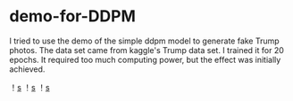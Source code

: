 # demo-for-DDPM

I tried to use the demo of the simple ddpm model to generate fake Trump photos. The data set came from kaggle's Trump data set. I trained it for 20 epochs. It required too much computing power, but the effect was initially achieved.

！[s](https://github.com/Songyu8/demo-for-DDPM/blob/master/trump.jpg)
！[s](https://github.com/Songyu8/demo-for-DDPM/blob/master/output.png)
！[s](https://github.com/Songyu8/demo-for-DDPM/blob/master/noise.png)
